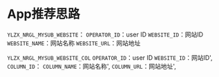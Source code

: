 # App推荐思路


`YLZX_NRGL_MYSUB_WEBSITE`：
`OPERATOR_ID`：user ID
`WEBSITE_ID`：网站ID
`WEBSITE_NAME`：网站名称
`WEBSITE_URL`：网站地址


`YLZX_NRGL_MYSUB_WEBSITE_COL`
`OPERATOR_ID`：user ID
`WEBSITE_ID`：网站ID',
`COLUMN_ID`：
`COLUMN_NAME`：网站名称',
`COLUMN_URL`：网站地址',


